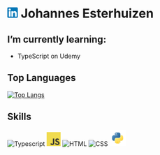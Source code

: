 # [![LinkedIn](./linkedin.png)](https://www.linkedin.com/in/johannes-esterhuizen-4b8252150) Johannes Esterhuizen
  
## I’m currently learning:
- TypeScript on Udemy

## Top Languages
[![Top Langs](https://my-repository-j0zedcm7w-thisisjo11.vercel.app/api/top-langs/?username=ThisIsJo11&layout=donut&theme=radical)](https://github.com/thisisjo11/my-repository-j0zedcm7w)

## Skills
<img height="32" width="32" src="https://cdn.simpleicons.org/typescript/#61DAFB" alt="Typescript"/> <img src="https://raw.githubusercontent.com/github/explore/80688e429a7d4ef2fca1e82350fe8e3517d3494d/topics/javascript/javascript.png" width="32" alt="JavaScript"> <img height="32" width="32" src="https://cdn.simpleicons.org/html5/#E34F26" alt="HTML"/> <img height="32" width="32" src="https://cdn.simpleicons.org/css3/#1572B6" alt="CSS"/> <img src="https://raw.githubusercontent.com/github/explore/80688e429a7d4ef2fca1e82350fe8e3517d3494d/topics/python/python.png" height="37" width="37" alt="Python">









